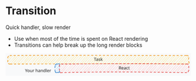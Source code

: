 # Transition
Quick handler, slow render

- Use when most of the time is spent on React rendering
- Transitions can help break up the long render blocks

<div class="flex justify-center h-full">
  <img src="../images/use-transition.svg"/>
</div>


<!--
check the performance panel and profile an interaction if it feels slow to use

use 4/6x cpu slowdown, more similar to mobile device speed
-->
